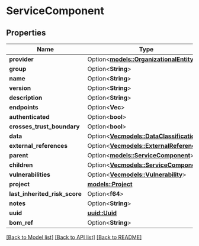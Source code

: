 # ServiceComponent

## Properties

Name | Type | Description | Notes
------------ | ------------- | ------------- | -------------
**provider** | Option<[**models::OrganizationalEntity**](OrganizationalEntity.md)> |  | [optional]
**group** | Option<**String**> |  | [optional]
**name** | Option<**String**> |  | [optional]
**version** | Option<**String**> |  | [optional]
**description** | Option<**String**> |  | [optional]
**endpoints** | Option<**Vec<String>**> |  | [optional]
**authenticated** | Option<**bool**> |  | [optional]
**crosses_trust_boundary** | Option<**bool**> |  | [optional]
**data** | Option<[**Vec<models::DataClassification>**](DataClassification.md)> |  | [optional]
**external_references** | Option<[**Vec<models::ExternalReference>**](ExternalReference.md)> |  | [optional]
**parent** | Option<[**models::ServiceComponent**](ServiceComponent.md)> |  | [optional]
**children** | Option<[**Vec<models::ServiceComponent>**](ServiceComponent.md)> |  | [optional]
**vulnerabilities** | Option<[**Vec<models::Vulnerability>**](Vulnerability.md)> |  | [optional]
**project** | [**models::Project**](Project.md) |  | 
**last_inherited_risk_score** | Option<**f64**> |  | [optional]
**notes** | Option<**String**> |  | [optional]
**uuid** | [**uuid::Uuid**](uuid::Uuid.md) |  | 
**bom_ref** | Option<**String**> |  | [optional]

[[Back to Model list]](../README.md#documentation-for-models) [[Back to API list]](../README.md#documentation-for-api-endpoints) [[Back to README]](../README.md)


